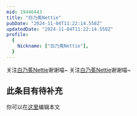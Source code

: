 ```yaml
---
mid: 19446443
title: "白乃菟Nettie"
pubDate: "2024-11-04T11:22:14.558Z"
updatedDate: "2024-11-04T11:22:14.558Z"
profile:
  {
    Nickname: ["白乃菟Nettie"],
  }
---
```


关注[白乃菟Nettie](https://space.bilibili.com/19446443)谢谢喵~ 关注[白乃菟Nettie](https://space.bilibili.com/19446443)谢谢喵~

## 此条目有待补充
你可以在[这里](https://github.com/Yuhanawa/VTuber.ICU/edit/master/src/content/v/白乃菟Nettie/index.md)编辑本文
